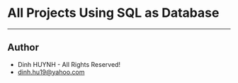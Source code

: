 # All Projects Using SQL as Database


---------------

## Author
* Dinh HUYNH - All Rights Reserved!
* dinh.hu19@yahoo.com